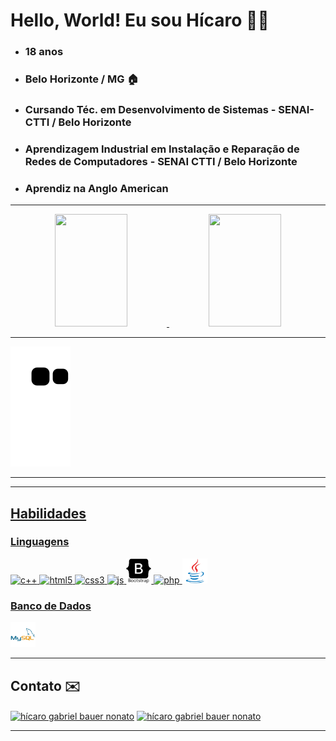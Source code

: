 <div>
  <h1> Hello, World! Eu sou Hícaro 🖖🏻</h1>
  <ul type="disc">
    <li> <h3> 18 anos </h3> </li>
    <li> <h3> Belo Horizonte / MG 🏠 </h3></li>
    <li> <h3> Cursando Téc. em Desenvolvimento de Sistemas - SENAI-CTTI / Belo Horizonte </h3> </li>
    <li> <h3> Aprendizagem Industrial em Instalação e Reparação de Redes de Computadores - SENAI CTTI / Belo Horizonte </h3> </li>
    <li> <h3> Aprendiz na Anglo American 
  </ul>
</div>
<hr/>
<div align="center"> 
  <a href="https://github.com/Hicaro-Bauer"> 
  <img height="180em" width="48%" src="https://github-readme-stats.vercel.app/api?username=Hicaro-Bauer&show_icons=true&bg_color=0,0B1726,0E3A73&hide_border=true&title_color=fff&text_color=fff%22&include_all_commits=true&count_private=true%22%20style=%22max-width:%20100%;"/>   
  <img height="180em" width="48%" src="https://github-readme-stats.vercel.app/api/top-langs/?username=Hicaro-Bauer&layout=compact&langs_count=7&bg_color=0,0B1726,0E3A73&title_color=fff&text_color=fff&hide_border=true%22%20style=%22max-width:%20100%;"/> 
</div>
 <hr/>

![snake gif](https://github.com/Hicaro-Bauer/Hicaro-Bauer/blob/output/github-contribution-grid-snake.svg)
  
<hr/>
<hr/>
<div>
  <h2> Habilidades </h2>
  <h3> Linguagens </h3>
  <img width="40" height="40" alt="c++" src="https://cdn.jsdelivr.net/gh/devicons/devicon/icons/cplusplus/cplusplus-original.svg" />
  <img width="40" height="40" alt="html5" src="https://cdn.jsdelivr.net/gh/devicons/devicon/icons/html5/html5-original.svg" />
  <img width="40" height="40" alt="css3" src="https://cdn.jsdelivr.net/gh/devicons/devicon/icons/css3/css3-original.svg" />
  <img width="40" height="40" alt="js" src="https://cdn.jsdelivr.net/gh/devicons/devicon/icons/javascript/javascript-original.svg" />
  <img src="https://raw.githubusercontent.com/devicons/devicon/master/icons/bootstrap/bootstrap-plain-wordmark.svg" alt="bootstrap" width="40" height="40"/>
  <img src="https://www.google.com/url?sa=i&url=https%3A%2F%2Fwww.flaticon.com%2Fbr%2Ficone-gratis%2Fphp_919830&psig=AOvVaw3_IZeNBJ7cIymf4Jl19z_U&ust=1672004122045000&source=images&cd=vfe&ved=0CBAQjRxqFwoTCLDLx-6ak_wCFQAAAAAdAAAAABAD" alt="php" width="40" height="40"/>
  <img src="https://raw.githubusercontent.com/devicons/devicon/master/icons/java/java-original.svg" alt="java" width="40" height="40"/>
  <h3> Banco de Dados </h3>
  <p align="left"> <a href="https://www.mysql.com/" target="_blank" rel="noreferrer"> <img  src="https://raw.githubusercontent.com/devicons/devicon/master/icons/mysql/mysql-original-wordmark.svg" alt="mysql" width="40" height="40"/> </a> </p>
  </div>
<hr/>
<div>
  <h2> Contato ✉️</h2>
  <p align="left">
<a href="https://www.linkedin.com/in/h%C3%ADcaro-gabriel-bauer-nonato-324a40227/" target="_blank"><img align="center" src="https://raw.githubusercontent.com/rahuldkjain/github-profile-readme-generator/master/src/images/icons/Social/linked-in-alt.svg" alt="hícaro gabriel bauer nonato" height="30" width="40" /></a>
<a href="https://www.instagram.com/hicaro_bauer67/" target="_blank"><img align="center" src="https://raw.githubusercontent.com/rahuldkjain/github-profile-readme-generator/master/src/images/icons/Social/instagram.svg" alt="hícaro gabriel bauer nonato" height="30" width="40" /></a>
</p>
</div>
<hr/>
